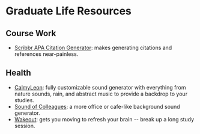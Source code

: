 # Graduate Life Resources

## Course Work

- [Scribbr APA Citation Generator](https://www.scribbr.com/apa-citation-generator/): makes generating citations and references near-painless.

## Health

- [CalmyLeon](https://calmyleon.com/): fully customizable sound generator with everything from nature sounds, rain, and abstract music to provide a backdrop to your studies.
- [Sound of Colleagues](https://soundofcolleagues.com/): a more office or cafe-like background sound generator.
- [Wakeout](https://wakeout.co/): gets you moving to refresh your brain -- break up a long study session.
